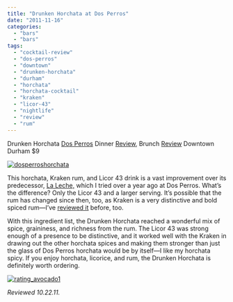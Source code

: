 ```yaml
---
title: "Drunken Horchata at Dos Perros"
date: "2011-11-16"
categories: 
  - "bars"
  - "bars"
tags: 
  - "cocktail-review"
  - "dos-perros"
  - "downtown"
  - "drunken-horchata"
  - "durham"
  - "horchata"
  - "horchata-cocktail"
  - "kraken"
  - "licor-43"
  - "nightlife"
  - "review"
  - "rum"
---
```


Drunken Horchata [Dos Perros](http://dosperrosrestaurant.com/) Dinner [Review](http://www.thegourmez.com/2010/07/dos-perros-downtown-durham/), Brunch [Review](http://www.thegourmez.com/2011/05/dos-perros-brunch-with-the-social-media-supper-club/) Downtown Durham $9

[![](http://s3.amazonaws.com/thegourmez-wpmedia/2011/11/dosperroshorchata-1024x916.jpg "dosperroshorchata")](http://s3.amazonaws.com/thegourmez-wpmedia/2011/11/dosperroshorchata.jpg)

This horchata, Kraken rum, and Licor 43 drink is a vast improvement over its predecessor, [La Leche,](http://www.thegourmez.com/2010/07/la-leche-dos-perros-durham/) which I tried over a year ago at Dos Perros. What’s the difference? Only the Licor 43 and a larger serving. It’s possible that the rum has changed since then, too, as Kraken is a very distinctive and bold spiced rum—I’ve [reviewed it](http://www.thegourmez.com/2010/11/the-kraken-black-spiced-rum/) before, too.

With this ingredient list, the Drunken Horchata reached a wonderful mix of spice, graininess, and richness from the rum. The Licor 43 was strong enough of a presence to be distinctive, and it worked well with the Kraken in drawing out the other horchata spices and making them stronger than just the glass of Dos Perros horchata would be by itself—I like my horchata spicy. If you enjoy horchata, licorice, and rum, the Drunken Horchata is definitely worth ordering.

[![](http://s3.amazonaws.com/thegourmez-wpmedia/2009/02/rating_avocado1.gif "rating_avocado1")](http://s3.amazonaws.com/thegourmez-wpmedia/2009/02/rating_avocado1.gif)

_Reviewed 10.22.11._
